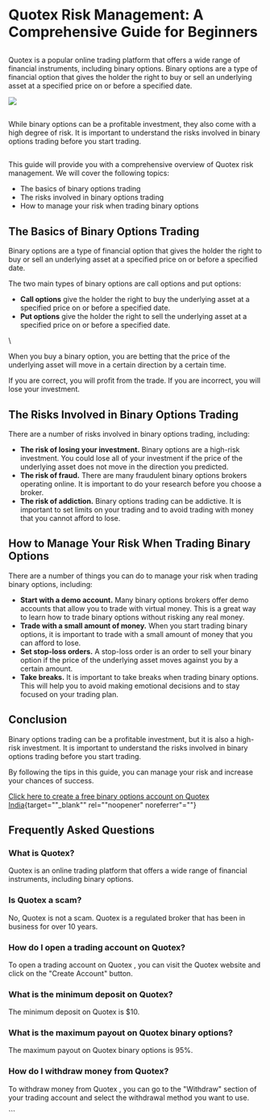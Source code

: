 # Quotex Risk Management: A Comprehensive Guide for Beginners

## 

Quotex is a popular online trading platform that offers a wide range of
financial instruments, including binary options. Binary options are a
type of financial option that gives the holder the right to buy or sell
an underlying asset at a specified price on or before a specified date.

[![](https://static.quotex.io/files/4_en/300_250.jpg)](https://traff.sbs/brokerqxlid)

## 

While binary options can be a profitable investment, they also come with
a high degree of risk. It is important to understand the risks involved
in binary options trading before you start trading.

## 

This guide will provide you with a comprehensive overview of Quotex risk
management. We will cover the following topics:

-   The basics of binary options trading
-   The risks involved in binary options trading
-   How to manage your risk when trading binary options

## The Basics of Binary Options Trading

Binary options are a type of financial option that gives the holder the
right to buy or sell an underlying asset at a specified price on or
before a specified date.

The two main types of binary options are call options and put options:

-   **Call options** give the holder the right to buy the underlying
    asset at a specified price on or before a specified date.
-   **Put options** give the holder the right to sell the underlying
    asset at a specified price on or before a specified date.

\

When you buy a binary option, you are betting that the price of the
underlying asset will move in a certain direction by a certain time.

If you are correct, you will profit from the trade. If you are
incorrect, you will lose your investment.

## The Risks Involved in Binary Options Trading

There are a number of risks involved in binary options trading,
including:

-   **The risk of losing your investment.** Binary options are a
    high-risk investment. You could lose all of your investment if the
    price of the underlying asset does not move in the direction you
    predicted.
-   **The risk of fraud.** There are many fraudulent binary options
    brokers operating online. It is important to do your research before
    you choose a broker.
-   **The risk of addiction.** Binary options trading can be addictive.
    It is important to set limits on your trading and to avoid trading
    with money that you cannot afford to lose.

## How to Manage Your Risk When Trading Binary Options

There are a number of things you can do to manage your risk when trading
binary options, including:

-   **Start with a demo account.** Many binary options brokers offer
    demo accounts that allow you to trade with virtual money. This is a
    great way to learn how to trade binary options without risking any
    real money.
-   **Trade with a small amount of money.** When you start trading
    binary options, it is important to trade with a small amount of
    money that you can afford to lose.
-   **Set stop-loss orders.** A stop-loss order is an order to sell your
    binary option if the price of the underlying asset moves against you
    by a certain amount.
-   **Take breaks.** It is important to take breaks when trading binary
    options. This will help you to avoid making emotional decisions and
    to stay focused on your trading plan.

## Conclusion

Binary options trading can be a profitable investment, but it is also a
high-risk investment. It is important to understand the risks involved
in binary options trading before you start trading.

By following the tips in this guide, you can manage your risk and
increase your chances of success.

[Click here to create a free binary options account on Quotex
India](\%22https://traff.sbs/brokerqxsignup\%22){target=""_blank""
rel=""noopener" noreferrer"=""}

## Frequently Asked Questions

### What is Quotex?

Quotex is an online trading platform that offers a wide range of
financial instruments, including binary options.

### Is Quotex a scam?

No, Quotex is not a scam. Quotex is a regulated broker that has been in
business for over 10 years.

### How do I open a trading account on Quotex?

To open a trading account on Quotex , you can visit the Quotex website
and click on the "Create Account" button.

### What is the minimum deposit on Quotex?

The minimum deposit on Quotex is \$10.

### What is the maximum payout on Quotex binary options?

The maximum payout on Quotex binary options is 95%.

### How do I withdraw money from Quotex?

To withdraw money from Quotex , you can go to the "Withdraw"
section of your trading account and select the withdrawal method you
want to use.

\`\`\`

